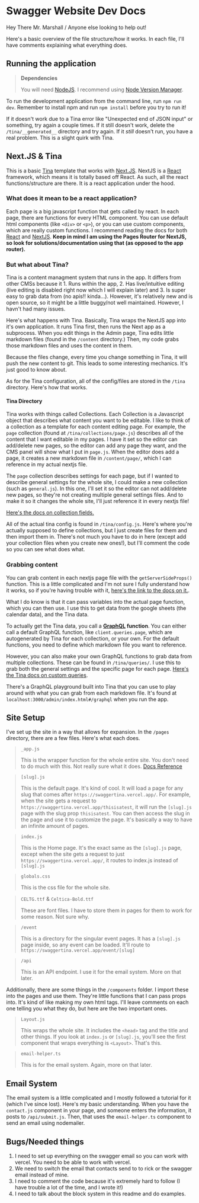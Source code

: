 # Swagger Website Dev Docs

Hey There Mr. Marshall / Anyone else looking to help out!

Here's a basic overview of the file structure/how it works. In each file, I'll have comments explaining what everything does. 

## Running the application

> **Dependencies**
> 
> You will need [NodeJS](https://nodejs.org/en). I recommend using [Node Version Manager](https://github.com/nvm-sh/nvm). 


To run the development application from the command line, run `npm run dev`. Remember to install npm and run `npm install` before you try to run it! 

If it doesn't work due to a Tina error like "Unexpected end of JSON input" or something, try again a couple times. If it still doesn't work, delete the `/tina/__generated__` directory and try again. If it *still* doesn't run, you have a real problem. This is a slight quirk with Tina. 

## Next.JS & Tina

This is a basic [Tina](https://tina.io/) template that works with [Next.JS](https://nextjs.org/). NextJS is a [React](https://react.dev/) framework, which means it is totally based off React. As such, all the react functions/structure are there. It is a react application under the hood. 

### What does it mean to be a react application?

Each page is a big javascript function that gets called by react. In each page, there are functions for every HTML component. You can use default html components (like `<div>` or `<p>`), or you can use custom components, which are really custom functions. I recommend reading the docs for both [React](https://react.dev/learn/thinking-in-react) and [NextJS](https://nextjs.org/docs). **Keep in mind I am using the Pages Router for NextJS, so look for solutions/documentation using that (as opposed to the app router).**

### But what about Tina?

Tina is a content managment system that runs in the app. It differs from other CMSs because it 1. Runs within the app, 2. Has live/intuitive editing (live editing is disabled right now which I will explain later) and 3. Is super easy to grab data from (no apis!! kinda...). However, it's relatively new and is open source, so it might be a little buggy/not well maintained. However, I havn't had many issues. 

Here's what happens with Tina. Basically, Tina wraps the NextJS app into it's own application. It runs Tina first, then runs the Next app as a subprocess. When you edit things in the Admin page, Tina edits little markdown files (found in the `/content` directory.) Then, my code grabs those markdown files and uses the content in them. 

Because the files change, every time you change something in Tina, it will push the new content to git. This leads to some interesting mechanics. It's just good to know about. 

As for the Tina configuration, all of the config/files are stored in the `/tina` directory. Here's how that works. 

#### Tina Directory

Tina works with things called Collections. Each Collection is a Javascript object that describes what content you want to be editable. I like to think of a collection as a template for each content editing page. For example, the `page` collection (found at `/tina/collections/page.js`) describes all of the content that I want editable in my pages. I have it set so the editor can add/delete new pages, so the editor can add any page they want, and the CMS panel will show what I put in `page.js`. When the editor does add a page, it creates a new markdown file in `/content/page/`, which I can reference in my actual nextjs file. 

The `page` collection describes settings for each page, but if I wanted to describe general settings for the whole site, I could make a new collection (such as `general.js`). In this one, I'll set it so the editor can not add/delete new pages, so they're not creating multiple general settings files. And to make it so it changes the whole site, I'll just reference it in every nextjs file!

[Here's the docs on collection fields.](https://Tina.io/docs/reference/fields/)

All of the actual tina config is found in `/tina/config.js`. Here's where you're actually supposed to define collections, but I just create files for them and then import them in. There's not much you have to do in here (except add your collection files when you create new ones!), but I'll comment the code so you can see what does what. 

### Grabbing content

You can grab content in each nextjs page file with the `getServerSideProps()` function. This is a little complicated and I'm not sure I fully understand how it works, so if you're having trouble with it, [here's the link to the docs on it.](https://nextjs.org/docs/pages/building-your-application/data-fetching/get-server-side-props). 

What I do know is that it can pass variables into the actual page function, which you can then use. I use this to get data from the google sheets (the calendar data), and the Tina data. 

To actually get the Tina data, you call a **[GraphQL](https://graphql.org/) function**. You can either call a default GraphQL function, like `client.queries.page`, which are autogenerated by Tina for each collection, or your own. For the default functions, you need to define which markdown file you want to reference.

However, you can also make your own GraphQL functions to grab data from multiple collections. These can be found in `/tina/queries/`. I use this to grab both the general settings and the specific page for each page. [Here's the Tina docs on custom queries](https://tina.io/docs/data-fetching/custom-queries/). 

There's a GraphQL playground built into Tina that you can use to play around with what you can grab from each markdown file. It's found at `localhost:3000/admin/index.html#/graphql` when you run the app. 

## Site Setup

I've set up the site in a way that allows for expansion. In the `/pages` directory, there are a few files. Here's what each does. 

> `_app.js`
> 
> This is the wrapper function for the whole entire site. You don't need to do much with this. Not really sure what it does. [Docs Reference](https://nextjs.org/docs/pages/building-your-application/routing/custom-app)

> `[slug].js`
> 
> This is the default page. It's kind of cool. It will load a page for any slug that comes after `https://swaggertina.vercel.app/`. For example, when the site gets a request to `https://swaggertina.vercel.app/thisisatest`, it will run the `[slug].js` page with the slug prop `thisisatest`. You can then access the slug in the page and use it to customize the page. It's basically a way to have an infinite amount of pages. 

> `index.js`
>
> This is the Home page. It's the exact same as the `[slug].js` page, except when the site gets a request to just `https://swaggertina.vercel.app/`, it routes to index.js instead of `[slug].js`

> `globals.css`
>
> This is the css file for the whole site. 

> `CELTG.ttf` &  `Celtica-Bold.ttf`
>
> These are font files. I have to store them in pages for them to work for some reason. Not sure why. 

> `/event`
>
> This is a directory for the singular event pages. It has a `[slug].js` page inside, so any event can be loaded. It'll route to `https://swaggertina.vercel.app/event/[slug]`

> `/api`
>
> This is an API endpoint. I use it for the email system. More on that later. 

Additionally, there are some things in the `/components` folder. I import these into the pages and use them. They're little functions that I can pass props into. It's kind of like making my own html tags. I'll leave comments on each one telling you what they do, but here are the two important ones. 

> `Layout.js`
>
> This wraps the whole site. It includes the `<head>` tag and the title and other things. If you look at `index.js` or `[slug].js`, you'll see the first component that wraps everything is `<Layout>`. That's this. 

> `email-helper.ts`
>
> This is for the email system. Again, more on that later. 

## Email System

The email system is a little complicated and I mostly followed a tutorial for it (which I've since lost). Here's my basic understanding. When you have the `contact.js` component in your page, and someone enters the information, it posts to `/api/submit.js`. Then, that uses the `email-helper.ts` component to send an email using nodemailer. 

## Bugs/Needed things

1. I need to set up everything on the swagger email so you can work with vercel. You need to be able to work with vercel. 
2. We need to switch the email that contacts send to to rick or the swagger email instead of mine. 
3. I need to comment the code because it's extremely hard to follow (I have trouble a lot of the time, and I wrote it!)
4. I need to talk about the block system in this readme and do examples. 
